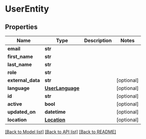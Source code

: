 # UserEntity

## Properties
Name | Type | Description | Notes
------------ | ------------- | ------------- | -------------
**email** | **str** |  | 
**first_name** | **str** |  | 
**last_name** | **str** |  | 
**role** | **str** |  | 
**external_data** | **str** |  | [optional] 
**language** | [**UserLanguage**](UserLanguage.md) |  | [optional] 
**id** | **str** |  | [optional] 
**active** | **bool** |  | [optional] 
**updated_on** | **datetime** |  | [optional] 
**location** | [**Location**](Location.md) |  | [optional] 

[[Back to Model list]](../README.md#documentation-for-models) [[Back to API list]](../README.md#documentation-for-api-endpoints) [[Back to README]](../README.md)


